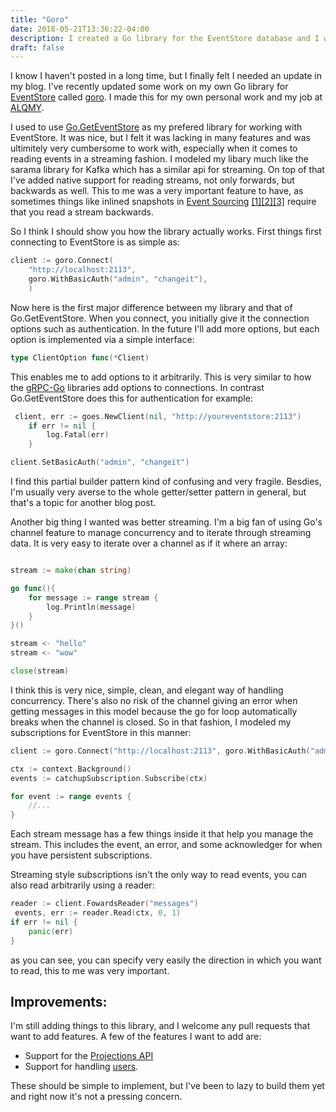 ```yaml
---
title: "Goro"
date: 2018-05-21T13:36:22-04:00
description: I created a Go library for the EventStore database and I wanted to share it with the world
draft: false
---
```


I know I haven't posted in a long time, but I finally felt I needed an update in my blog. I've recently updated some work on my own Go library for [EventStore](https://eventstore.org) called [goro](https://github.com/vectorhacker/goro). I made this for my own personal work and my job at [ALQMY](http://alqmy.io). 

I used to use [Go.GetEventStore](https://github.com/jetbasrawi/go.geteventstore) as my prefered library for working with EventStore. It was nice, but I felt it was lacking in many features and was ultimitely very cumbersome to work with, especially when it comes to reading events in a streaming fashion. I modeled my libary much like the sarama library for Kafka which has a similar api for streaming. On top of that I've added native support for reading streams, not only forwards, but backwards as well. This to me was a very important feature to have, as sometimes things like inlined snapshots in [Event Sourcing](https://martinfowler.com/eaaDev/EventSourcing.html) [[1]](https://martinfowler.com/eaaDev/EventSourcing.html)[[2]](http://microservices.io/patterns/data/event-sourcing.html)[[3]](https://eventstore.org/docs/event-sourcing-basics/index.html) require that you read a stream backwards.

So I think I should show you how the library actually works. First things first connecting to EventStore is as simple as:

```go
client := goro.Connect(
    "http://localhost:2113", 
    goro.WithBasicAuth("admin", "changeit"),
    )
```

Now here is the first major difference between my library and that of Go.GetEventStore. When you connect, you initially give it the connection options such as authentication. In the future I'll add more options, but each option is implemented via a simple interface:

```go
type ClientOption func(*Client)
```

This enables me to add options to it arbitrarily. This is very similar to how the [gRPC-Go](https://github.com/grpc/grpc-go) libraries add options to connections. In contrast Go.GetEventStore does this for authentication for example:

```go
 client, err := goes.NewClient(nil, "http://youreventstore:2113")
	if err != nil {
		log.Fatal(err)
    }

client.SetBasicAuth("admin", "changeit")
```

I find this partial builder pattern kind of confusing and very fragile. Besdies, I'm usually very averse to the whole getter/setter pattern in general, but that's a topic for another blog post.

Another big thing I wanted was better streaming. I'm a big fan of using Go's channel feature to manage concurrency and to iterate through streaming data. It is very easy to iterate over a channel as if it where an array:

```go

stream := make(chan string)

go func(){
    for message := range stream {
        log.Println(message)
    }
}()

stream <- "hello"
stream <- "wow"

close(stream)
```

I think this is very nice, simple, clean, and elegant way of handling concurrency. There's also no risk of the channel giving an error when getting messages in this model because the go for loop automatically breaks when the channel is closed. So in that fashion, I modeled my subscriptions for EventStore in this manner:


```go
client := goro.Connect("http://localhost:2113", goro.WithBasicAuth("admin", "changeit"))

ctx := context.Background()
events := catchupSubscription.Subscribe(ctx)

for event := range events {
    //...
}
```

Each stream message has a few things inside it that help you manage the stream. This includes the event, an error, and some acknowledger for when you have persistent subscriptions.


Streaming style subscriptions isn't the only way to read events, you can also read arbitrarily using a reader:
```go
reader := client.FowardsReader("messages")
 events, err := reader.Read(ctx, 0, 1)
if err != nil {
    panic(err)
}
```

as you can see, you can specify very easily the direction in which you want to read, this to me was very important.

## Improvements:
I'm still adding things to this library, and I welcome any pull requests that want to add features. A few of the features I want to add are:

- Support for the [Projections API](https://eventstore.org/docs/projections/api/index.html)
- Support for handling [users](https://eventstore.org/docs/http-api/swagger/Users.html).

These should be simple to implement, but I've been to lazy to build them yet and right now it's not a pressing concern.